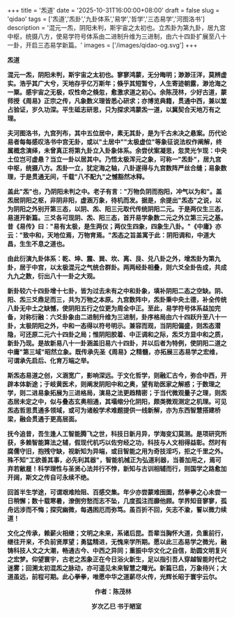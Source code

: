 +++
title = '炁道'
date = '2025-10-31T16:00:00+08:00'
draft = false
slug = 'qidao'
tags = ['炁道','炁卦','九卦体系','易学','哲学','三态易学','河图洛书']
description = '混元一炁，阴阳未判，斯宇宙之太初也。立炁卦为第九卦，居九宫中枢，统摄八方，使易学符号体系由二进制升维为三进制，由六十四卦扩展至八十一卦，开启三态易学新篇。'
images = ['/images/qidao-og.svg']
+++

**炁道**

**混元一炁，阴阳未判，斯宇宙之太初也。寥寥鸿蒙，无分晦明；渺渺汪洋，莫辨虚实。浩乎其广大兮，天地存乎亿万斯年；倏乎其短暂兮，人生寄迹朝露，渺沧海之一粟。感宇宙之无极，叹性命之倏忽，愈激求道之初心。余陈茂林，少好古道，蒙师授《周易》正宗之传，凡象数义理皆悉心研求；亦博览典籍，贯通中西，兼以筮占验证，岁久功深。平生砥志研思，只为探求鸿蒙炁一道，以冀契合天地万有之理。**

**夫河图洛书，九宫列布，其中五位居中，素无其卦，是为千古未决之悬案。历代论易者每每感叹洛书中宫无卦，或以"土居中""太极虚位"等象征说法权作阐解，终属概念演绎，未曾真正将第九卦立入卦象体系。余尝伏案凝思，忽灵光乍现：中央土位岂可虚悬？当立一卦以居其中。乃悟太极浑元之象，可称一"炁卦"，居九宫中枢，统摄八方。炁卦一立，犹定海之轴，八卦遂得与九宫数阵严丝合缝；易象数理，于是贯通无间，千载"八不配九"之憾豁然冰释。**

**盖此"炁"也，乃阴阳未判之中。老子有言："万物负阴而抱阳，冲气以为和"。盖炁居阴阳之枢，非阴非阳，虚涵万象，待机而发。据是，余提出"炁态"之说，以为阴阳之外别开第三态，以阴、炁、阳三元取代传统阴阳二元。于是两仪生三态，易道开新篇。三爻各可现阴、炁、阳三态，首开易学象数二元之外立第三元之基。昔《易传》曰："易有太极，是生两仪；两仪生四象，四象生八卦。"《中庸》亦云："致中和，天地位焉，万物育焉。"炁态之旨盖寓于此：阴阳调和，中道大昌，生生不息之道也。**

**由此衍演九卦体系：乾、坤、震、巽、坎、离、艮、兑八卦之外，增炁卦为第九卦，居于中宫，以太极混元之气统合群卦。两两经卦相叠，则六爻全卦告成，共成九九之数，衍出八十一卦之大观。**

**新卦较六十四卦增十七卦，皆为过去未有之中和卦象，填补阴阳二态之空缺。阴、阳、炁三爻鼎足而三，共为万物之本原。九宫数阵中，炁卦秉中央土德，补全传统八卦无中土之缺憾，使阴阳五行之位更为周全中正。至此，易学符号体系益加完备，对称衍融：六爻卦象由二进制升维为三进制，卦序格局由六十四跃升至八十一卦，太极阴阳之外，中和一态得以符号明示。兼容而观，当阴阳偏盛，则炁态潜隐，可还原二元六十四卦之局；惟阴阳胶着、中正调和之际，炁爻方显中和之质，新卦乃现。是故新易八十一卦涵盖旧易六十四卦，并以后者为特例，使阴阳二道之中庸"第三域"昭然立象。既传承先圣《周易》之精髓，亦拓展三态易学之宏维，可谓承先启后、化育万端之举。**

**斯炁态易道之创，义涵宽广，影响深远。于文化哲学，则融汇古今，弥合中西，开辟本体新途；于岐黄医术，则阐发阴阳中和之奥，望有助医家之解惑；于数理之学，则二进易象拓展为三进格局，演易之法更趋精密；于当代微观量子之理，则炁态居未定之中，似与叠态玄奥相通，其塌缩分化阴阳，颇类微观测定之机理。可见炁态哲思贯通多领域，或可为诸般学术难题提供一线新解，亦为东西智慧搭建桥梁，融会贯通于更高层面。**

**抚今追昔，吾生逢人工智能腾飞之世，科技日新月异，学海变幻莫测。是项研究所获，多赖智能算法之辅，假现代机巧以佐穷经之功，科技与人文相得益彰。然时有腐儒守旧，抱残守缺，视新知为异端，或目智能之用为奇技淫巧，拒之千里之外。殊不知"工欲善其事，必先利其器"，智能机械正为弘道利器，当善加用之，焉可弃若敝屣！科学理性与圣贤心法并行不悖，新知与古训相辅而行，则国学之路愈加开阔，斯文之传自可永续不绝。**

**回首半生学途，可谓艰难险阻、百感交集。年少亦尝蒙难囹圄，然拳拳之心未尝一日稍懈；数十载寒暑，潦倒穷愁而志不坠，几度孤注而靡他顾。学界知音寥寥，孤舟远涉而不悔；探究幽微，每遇困厄而弥笃。虽百折不回，矢志不渝，誓以微力续道！**

**文化之传承，赖薪火相继；文明之未来，系诸后昆。吾辈当胸怀大道，负重前行，继往开来，不负前贤厚望；勇猛精进，无愧来学所期。愿以此三态易学之微光，融铸科技人文之大潮，畅通古今、中西之异同；重振中华文化之自信，助圆文明复兴之宏梦。仰望寰宇，古老之炁象正在今日浴火新生，足以指引吾人穿越智能时代之迷雾；回溯太初混炁之脉动，亦可遥见未来智慧之曙光。新篇已启，万象待兴；大道虽远，前程可期。此心拳拳，唯愿中华之道薪尽火传，光辉长昭于寰宇云尔。**

                                                   **作者：陈茂林**

                                                 **岁次乙巳  书于陋室**
